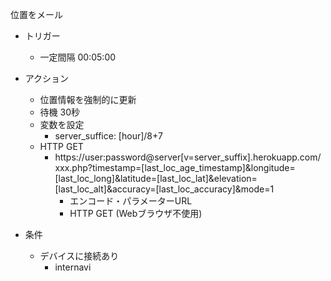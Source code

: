 位置をメール

- トリガー
  - 一定間隔 00:05:00
 
- アクション
  - 位置情報を強制的に更新
  - 待機 30秒
  - 変数を設定
    - server_suffice: \[hour\]/8+7
  - HTTP GET
    - https://user:password@server[v=server_suffix].herokuapp.com/xxx.php?timestamp=[last_loc_age_timestamp]&longitude=[last_loc_long]&latitude=[last_loc_lat]&elevation=[last_loc_alt]&accuracy=[last_loc_accuracy]&mode=1
      - エンコード・パラメーターURL
      - HTTP GET (Webブラウザ不使用)

- 条件
  - デバイスに接続あり
    - internavi
